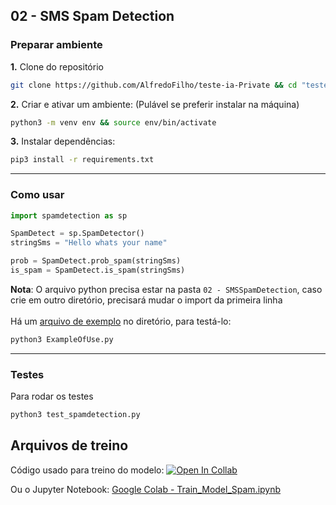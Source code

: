## 02 - SMS Spam Detection

### Preparar ambiente

**1.** Clone do repositório
```bash
git clone https://github.com/AlfredoFilho/teste-ia-Private && cd "teste-ia-Private/02 - SMSSpamDetection"
```

**2.** Criar e ativar um ambiente: (Pulável se preferir instalar na máquina)
```bash
python3 -m venv env && source env/bin/activate
```

**3.** Instalar dependências:
```bash
pip3 install -r requirements.txt
```
<hr>

### Como usar
```python
import spamdetection as sp

SpamDetect = sp.SpamDetector()
stringSms = "Hello whats your name"

prob = SpamDetect.prob_spam(stringSms)
is_spam = SpamDetect.is_spam(stringSms)
```
**Nota**:
O arquivo python precisa estar na pasta `02 - SMSSpamDetection`, caso crie em outro diretório, precisará mudar o import da primeira linha
<br><br>Há um [arquivo de exemplo](https://github.com/AlfredoFilho/teste-ia-Private/blob/main/02%20-%20SMSSpamDetection/ExampleOfUse.py) no diretório, para testá-lo:
```bash
python3 ExampleOfUse.py
```
<hr>

### Testes
Para rodar os testes
```bash
python3 test_spamdetection.py
```

## Arquivos de treino
Código usado para treino do modelo: [![Open In Collab](https://colab.research.google.com/assets/colab-badge.svg)](https://colab.research.google.com/drive/130poRnYzaHV1JJId7acQZ15F_qBAYBTY?usp=sharing)

Ou o Jupyter Notebook: [Google Colab - Train_Model_Spam.ipynb](https://github.com/AlfredoFilho/teste-ia-Private/blob/main/02%20-%20SMSSpamDetection/Google%20Colab%20-%20Train_Model_Spam.ipynb)
